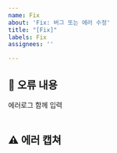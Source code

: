 ```yaml
---
name: Fix
about: 'Fix: 버그 또는 에러 수정'
title: "[Fix]"
labels: Fix
assignees: ''

---
```


## 🤔 오류 내용

에러로그 함께 입력  
<br>

## ⚠ 에러 캡쳐

<br>

